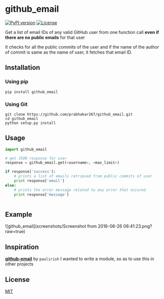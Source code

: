 # github_email

[![PyPI version](https://badge.fury.io/py/github_email.svg)](https://badge.fury.io/py/github_email)
[![License](http://img.shields.io/:license-mit-blue.svg)](http://doge.mit-license.org)

Get a list of email IDs of any valid GitHub user from one function call **even if there are no public emails** for that user

It checks for all the public commits of the user and if the name of the author of commit is same as the name of user, it fetches that email ID.

## Installation
### Using pip
```pip
pip install github_email
```
### Using Git
```
git clone https://github.com/prabhakar267/github_email.git
cd github_email
python setup.py install
```

## Usage

```python
import github_email

# get JSON response for user
response = github_email.get(<username>, <max_limit>)

if response['success']:
    # prints a list of emails retrieved from public commits of user 
    print response['email']
else:
    # prints the error message related to any error that occured
    print response['message']
    
```

## Example
![github_email](screenshots/Screenshot from 2016-06-26 06:41:23.png?raw=true)

## Inspiration
[**github-email**](https://github.com/paulirish/github-email) by `paulirish`
I wanted to write a module, so as to use this in other projects

## License
[MIT](LICENSE)


